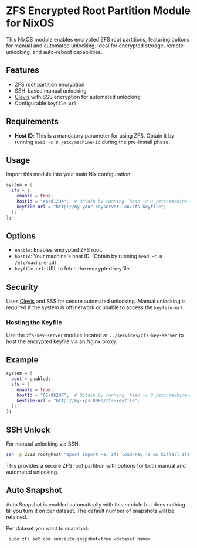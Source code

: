# ZFS Encrypted Root Partition Module for NixOS

This NixOS module enables encrypted ZFS root partitions, featuring options for manual and automated unlocking. Ideal for encrypted storage, remote unlocking, and auto-reboot capabilities.

## Features

- ZFS root partition encryption
- SSH-based manual unlocking
- [Clevis](https://github.com/latchset/clevis) with SSS encryption for automated unlocking
- Configurable `keyfile-url`

## Requirements

- **Host ID**: This is a mandatory parameter for using ZFS. Obtain it by running `head -c 8 /etc/machine-id` during the pre-install phase.

## Usage

Import this module into your main Nix configuration:

```nix
system = {
  zfs = {
    enable = true;
    hostId = "abcd1234";  # Obtain by running `head -c 8 /etc/machine-id`
    keyfile-url = "http://my-your-keyserver.lan/zfs-keyfile";
  };
};
```

## Options

- `enable`: Enables encrypted ZFS root.
- `hostId`: Your machine's host ID. (Obtain by running `head -c 8 /etc/machine-id`)
- `keyfile-url`: URL to fetch the encrypted keyfile.

## Security

Uses [Clevis](https://github.com/latchset/clevis) and SSS for secure automated unlocking. Manual unlocking is required if the system is off-network or unable to access the `keyfile-url`.

### Hosting the Keyfile

Use the `zfs-key-server` module located at `../services/zfs-key-server` to host the encrypted keyfile via an Nginx proxy.

## Example

```nix
system = {
  boot = enabled;
  zfs = {
    enable = true;
    hostId = "65c8b2d7";  # Obtain by running `head -c 8 /etc/machine-id`
    keyfile-url = "http://my-xps:8080/zfs-keyfile";
  };
};
```

## SSH Unlock

For manual unlocking via SSH:

```bash
ssh -p 2222 root@host "zpool import -a; zfs load-key -a && killall zfs"
```

This provides a secure ZFS root partition with options for both manual and automated unlocking.

## Auto Snapshot

Auto Snapshot is enabled automatically with this module but does nothing till you turn it on per dataset.
The default number of snapshots will be retained.

Per dataset you want to snapshot:

```
 sudo zfs set com.sun:auto-snapshot=true <dataset name>
```

